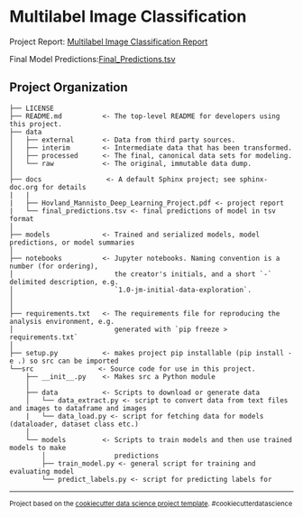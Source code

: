 Multilabel Image Classification
==============================

Project Report: [Multilabel Image Classification Report](https://github.com/jmannisto/Multi-Label-Image-Classification/blob/main/docs/Hovland_Mannisto_Deep_Learning_Project.pdf) 

Final Model Predictions:[Final_Predictions.tsv](https://github.com/jmannisto/Multi-Label-Image-Classification/blob/main/docs/final_predictions.tsv)

Project Organization
------------

    ├── LICENSE
    ├── README.md          <- The top-level README for developers using this project.
    ├── data
    │   ├── external       <- Data from third party sources.
    │   ├── interim        <- Intermediate data that has been transformed.
    │   ├── processed      <- The final, canonical data sets for modeling.
    │   └── raw            <- The original, immutable data dump.
    │
    ├── docs                <- A default Sphinx project; see sphinx-doc.org for details
    |   |
    |   ├── Hovland_Mannisto_Deep_Learning_Project.pdf <- project report
    |   └── final_predictions.tsv <- final predictions of model in tsv format
    │
    ├── models             <- Trained and serialized models, model predictions, or model summaries
    │
    ├── notebooks          <- Jupyter notebooks. Naming convention is a number (for ordering),
    │                         the creator's initials, and a short `-` delimited description, e.g.
    │                         `1.0-jm-initial-data-exploration`.
    │
    │
    ├── requirements.txt   <- The requirements file for reproducing the analysis environment, e.g.
    │                         generated with `pip freeze > requirements.txt`
    │
    ├── setup.py           <- makes project pip installable (pip install -e .) so src can be imported
    └──src                <- Source code for use in this project.
        ├── __init__.py    <- Makes src a Python module
        │
        ├── data           <- Scripts to download or generate data
        │   └── data_extract.py <- script to convert data from text files and images to dataframe and images
        |   └── data_load.py <- script for fetching data for models (dataloader, dataset class etc.)
        │
        └── models         <- Scripts to train models and then use trained models to make
            │                 predictions
            ├── train_model.py <- general script for training and evaluating model
            └── predict_labels.py <- script for predicting labels for 
    
--------

<p><small>Project based on the <a target="_blank" href="https://drivendata.github.io/cookiecutter-data-science/">cookiecutter data science project template</a>. #cookiecutterdatascience</small></p>
